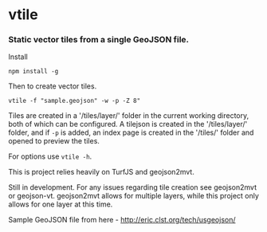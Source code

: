 # vtile
### Static vector tiles from a single GeoJSON file. 

Install

    npm install -g

Then to create vector tiles.

    vtile -f "sample.geojson" -w -p -Z 8"
    
Tiles are created in a '/tiles/layer/' folder in the current working directory, both of which can be configured. A tilejson is created in the '/tiles/layer/' folder, and if ``-p`` is added, an index page is created in the '/tiles/' folder and opened to preview the tiles.

For options use ``vtile -h``.

This is project relies heavily on TurfJS and geojson2mvt.

Still in development. For any issues regarding tile creation see geojson2mvt or geojson-vt. geojson2mvt allows for multiple layers, while this project only allows for one layer at this time.

Sample GeoJSON file from here - http://eric.clst.org/tech/usgeojson/
